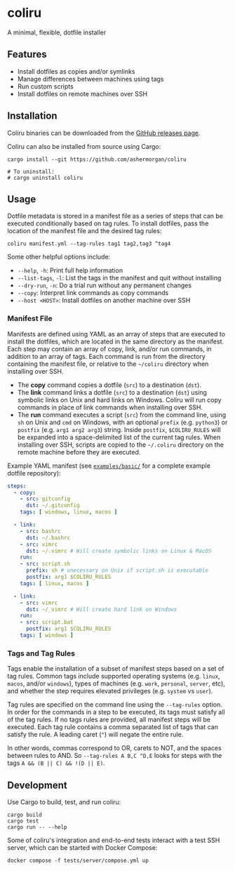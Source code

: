 # coliru

A minimal, flexible, dotfile installer

## Features

- Install dotfiles as copies and/or symlinks
- Manage differences between machines using tags
- Run custom scripts
- Install dotfiles on remote machines over SSH

## Installation

Coliru binaries can be downloaded from the
[GitHub releases page](https://github.com/ashermorgan/coliru/releases).

Coliru can also be installed from source using Cargo:

```
cargo install --git https://github.com/ashermorgan/coliru

# To uninstall:
# cargo uninstall coliru
```

## Usage

Dotfile metadata is stored in a manifest file as a series of steps that can be
executed conditionally based on tag rules. To install dotfiles, pass the
location of the manifest file and the desired tag rules:

```
coliru manifest.yml --tag-rules tag1 tag2,tag3 ^tag4
```

Some other helpful options include:

- `--help`, `-h`: Print full help information
- `--list-tags`, `-l`: List the tags in the manifest and quit without installing
- `--dry-run`, `-n`: Do a trial run without any permanent changes
- `--copy`: Interpret link commands as copy commands
- `--host <HOST>`: Install dotfiles on another machine over SSH

### Manifest File

Manifests are defined using YAML as an array of steps that are executed to
install the dotfiles, which are located in the same directory as the manifest.
Each step may contain an array of copy, link, and/or run commands, in addition
to an array of tags. Each command is run from the directory containing the
manifest file, or relative to the `~/coliru` directory when installing over SSH.

- The **copy** command copies a dotfile (`src`) to a destination (`dst`).
- The **link** command links a dotfile (`src`) to a destination (`dst`) using
  symbolic links on Unix and hard links on Windows. Coliru will run copy
  commands in place of link commands when installing over SSH.
- The **run** command executes a script (`src`) from the command line, using
  `sh` on Unix and `cmd` on Windows, with an optional `prefix` (e.g. `python3`)
  or `postfix` (e.g. `arg1 arg2 arg3`) string. Inside `postfix`, `$COLIRU_RULES`
  will be expanded into a space-delimited list of the current tag rules. When
  installing over SSH, scripts are copied to the `~/.coliru` directory on the
  remote machine before they are executed.

Example YAML manifest (see
[`examples/basic/`](examples/basic/) for a complete example dotfile repository):

```yml
steps:
  - copy:
    - src: gitconfig
      dst: ~/.gitconfig
    tags: [ windows, linux, macos ]

  - link:
    - src: bashrc
      dst: ~/.bashrc
    - src: vimrc
      dst: ~/.vimrc # Will create symbolic links on Linux & MacOS
    run:
    - src: script.sh
      prefix: sh # unecessary on Unix if script.sh is executable
      postfix: arg1 $COLIRU_RULES
    tags: [ linux, macos ]

  - link:
    - src: vimrc
      dst: ~/_vimrc # Will create hard link on Windows
    run:
    - src: script.bat
      postfix: arg1 $COLIRU_RULES
    tags: [ windows ]
```

### Tags and Tag Rules

Tags enable the installation of a subset of manifest steps based on a set of tag
rules. Common tags include supported operating systems (e.g. `linux`, `macos`,
and/or `windows`), types of machines (e.g. `work`, `personal`, `server`, etc),
and whether the step requires elevated privileges (e.g. `system` vs `user`).

Tag rules are specified on the command line using the `--tag-rules` option. In
order for the commands in a step to be executed, its tags must satisfy all of
the tag rules. If no tags rules are provided, all manifest steps will be
executed. Each tag rule contains a comma separated list of tags that can satisfy
the rule. A leading caret (`^`) will negate the entire rule.

In other words, commas correspond to OR, carets to NOT, and the spaces between
rules to AND. So `--tag-rules A B,C ^D,E` looks for steps with the tags `A && (B
|| C) && !(D || E)`.

## Development

Use Cargo to build, test, and run coliru:

```
cargo build
cargo test
cargo run -- --help
```

Some of coliru's integration and end-to-end tests interact with a test SSH
server, which can be started with Docker Compose:

```
docker compose -f tests/server/compose.yml up
```

